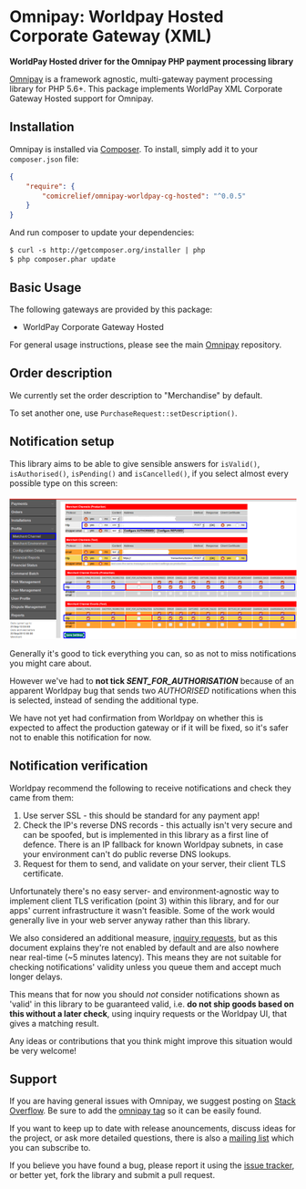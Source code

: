 # Omnipay: Worldpay Hosted Corporate Gateway (XML)

**WorldPay Hosted driver for the Omnipay PHP payment processing library**

[Omnipay](https://github.com/omnipay/omnipay) is a framework agnostic,
multi-gateway payment processing library for PHP 5.6+. This package implements WorldPay XML Corporate Gateway Hosted support for Omnipay.

## Installation

Omnipay is installed via [Composer](http://getcomposer.org/). To install, simply
add it to your `composer.json` file:

```json
{
    "require": {
        "comicrelief/omnipay-worldpay-cg-hosted": "^0.0.5"
    }
}
```

And run composer to update your dependencies:

    $ curl -s http://getcomposer.org/installer | php
    $ php composer.phar update

## Basic Usage

The following gateways are provided by this package:

* WorldPay Corporate Gateway Hosted

For general usage instructions, please see the main
[Omnipay](https://github.com/omnipay/omnipay) repository.

## Order description

We currently set the order description to "Merchandise" by default.

To set another one, use `PurchaseRequest::setDescription()`.

## Notification setup

This library aims to be able to give sensible answers for `isValid()`, `isAuthorised()`, `isPending()` and `isCancelled()`, if you select almost every possible type on this screen:

![Notification setup](./docs/Notification%20setup.png "Notification setup")

Generally it's good to tick everything you can, so as not to miss notifications you might care about.

However we've had to **not tick _SENT_FOR_AUTHORISATION_** because of an apparent Worldpay bug that sends two _AUTHORISED_ notifications when this is selected, instead of sending the additional type.

We have not yet had confirmation from Worldpay on whether this is expected to affect the production gateway or if it will be fixed, so it's safer not to enable this notification for now.

## Notification verification

Worldpay recommend the following to receive notifications and check they came from them:

1. Use server SSL - this should be standard for any payment app!
2. Check the IP's reverse DNS records - this actually isn't very secure and can be spoofed, but is implemented in this library as a first line of defence. There is an IP fallback for known Worldpay subnets, in case your environment can't do public reverse DNS lookups.
3. Request for them to send, and validate on your server, their client TLS certificate.

Unfortunately there's no easy server- and environment-agnostic way to implement client TLS verification (point 3) within this library, and for our apps' current infrastructure it wasn't feasible. Some of the work would generally live in your web server anyway rather than this library.

We also considered an additional measure, [inquiry requests](http://support.worldpay.com/support/kb/gg/corporate-gateway-guide/content/manage/inquiryrequests.htm), but as this document explains they're not enabled by default and are also nowhere near real-time (~5 minutes latency). This means they are not suitable for checking notifications' validity unless you queue them and accept much longer delays.

This means that for now you should _not_ consider notifications shown as 'valid' in this library to be guaranteed valid, i.e. **do not ship goods based on this without a later check**, using inquiry requests or the Worldpay UI, that gives a matching result.

Any ideas or contributions that you think might improve this situation would be very welcome!

## Support

If you are having general issues with Omnipay, we suggest posting on
[Stack Overflow](https://stackoverflow.com/). Be sure to add the
[omnipay tag](https://stackoverflow.com/questions/tagged/omnipay) so it can be
easily found.

If you want to keep up to date with release anouncements, discuss ideas for the
project, or ask more detailed questions, there is also a
[mailing list](https://groups.google.com/forum/#!forum/omnipay) which you can
subscribe to.

If you believe you have found a bug, please report it using the
[issue tracker](https://github.com/comicrelief/omnipay-worldpay-cg-hosted/issues), or
better yet, fork the library and submit a pull request.
